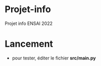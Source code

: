 # Projet-info

Projet info ENSAI 2022

# Lancement

* pour tester, éditer le fichier **src/main.py**
